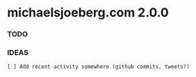 # michaelsjoeberg.com 2.0.0

### TODO

### IDEAS

    [ ] Add recent activity somewhere (github commits, tweets?)